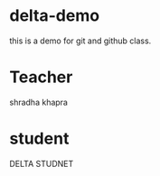 # delta-demo
this is a demo for git and github class. 

# Teacher
shradha khapra 

# student 
 DELTA STUDNET 
 

